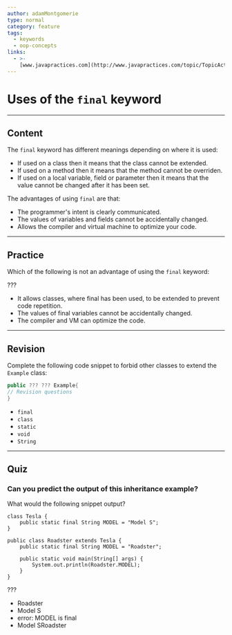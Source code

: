 ```yaml
---
author: adamMontgomerie
type: normal
category: feature
tags:
  - keywords
  - oop-concepts
links:
  - >-
    [www.javapractices.com](http://www.javapractices.com/topic/TopicAction.do?Id=23){website}
---
```


# Uses of the `final` keyword


---

## Content

The `final` keyword has different meanings depending on where it is used:

- If used on a class then it means that the class cannot be extended.
- If used on a method then it means that the method cannot be overriden.
- If used on a local variable, field or parameter then it means that the value cannot be changed after it has been set.

The advantages of using `final` are that:

- The programmer's intent is clearly communicated.
- The values of variables and fields cannot be accidentally changed.
- Allows the compiler and virtual machine to optimize your code.


---

## Practice

Which of the following is not an advantage of using the `final` keyword:

???

- It allows classes, where final has been used, to be extended to prevent code repetition.
- The values of final variables cannot be accidentally changed.
- The compiler and VM can optimize the code.


---

## Revision

Complete the following code snippet to forbid other classes to extend the `Example` class:

```java
public ??? ??? Example{
// Revision questions
}
```

- `final`
- `class`
- `static`
- `void`
- `String`


---

## Quiz

### Can you predict the output of this inheritance example?


What would the following snippet output?

```plain-text
class Tesla {
    public static final String MODEL = "Model S";
}

public class Roadster extends Tesla {
    public static final String MODEL = "Roadster";

    public static void main(String[] args) {
        System.out.println(Roadster.MODEL);
    }
}
```

 ???

- Roadster
- Model S
- error: MODEL is final
- Model SRoadster
 
